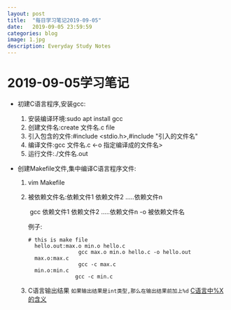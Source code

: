 ```yaml
---
layout: post
title:  "每日学习笔记2019-09-05"
date:   2019-09-05 23:59:59
categories: blog
image: 1.jpg
description: Everyday Study Notes
---
```


# 2019-09-05学习笔记

- 初建C语言程序,安装gcc:
	1.	安装编译环境:sudo apt install gcc
	2.	创建文件名:create 文件名.c file
	3.	引入包含的文件:#include <stdio.h>,#include "引入的文件名"
	4.	编译文件:gcc 文件名.c <-o 指定编译成的文件名>
	5.	运行文件:./文件名.out

- 创建Makefile文件,集中编译C语言程序文件:

  1. vim Makefile

  2. 被依赖文件名:依赖文件1 依赖文件2 .....依赖文件n

     ​			 gcc 依赖文件1 依赖文件2 .....依赖文件n -o 被依赖文件名

     例子:

     ```c语言
     # this is make file
       hello.out:max.o min.o hello.c
       				 gcc max.o min.o hello.c -o hello.out
       max.o:max.c
       				 gcc -c max.c
       min.o:min.c
       		 		gcc -c min.c
     ```

  3. C语言输出结果
  `
  如果输出结果是int类型,那么在输出结果前加上%d
  `
  <a href="https://blog.csdn.net/a1806131496/article/details/80501310" target="_blank">C语言中%X的含义</a>
  

